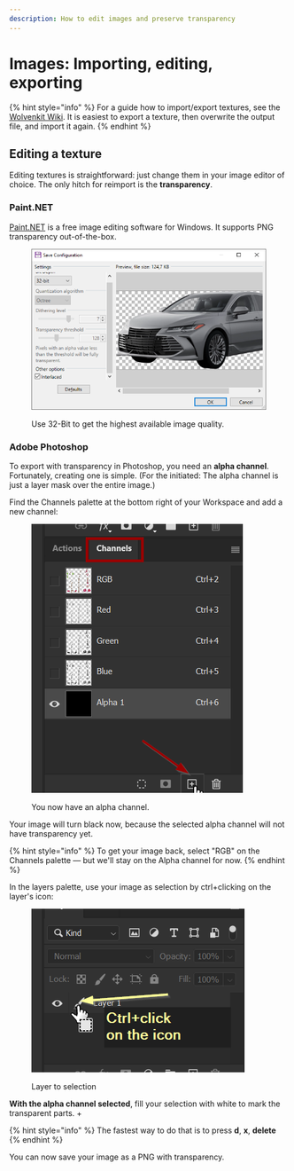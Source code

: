 ```yaml
---
description: How to edit images and preserve transparency
---
```


# Images: Importing, editing, exporting

{% hint style="info" %}
For a guide how to import/export textures, see the [Wolvenkit Wiki](../frameworks/redmod/commands/). It is easiest to export a texture, then overwrite the output file, and import it again.
{% endhint %}

## Editing a texture

Editing textures is straightforward: just change them in your image editor of choice. The only hitch for reimport is the **transparency**.

### Paint.NET

[Paint.NET](https://www.getpaint.net/download.html) is a free image editing software for Windows. It supports PNG transparency out-of-the-box.



<figure><img src="../../.gitbook/assets/save_image_paint_dot_net.png" alt=""><figcaption><p>Use 32-Bit to get the highest available image quality.</p></figcaption></figure>

### Adobe Photoshop

To export with transparency in Photoshop, you need an **alpha channel**. Fortunately, creating one is simple. (For the initiated: The alpha channel is just a layer mask over the entire image.)

Find the Channels palette at the bottom right of your Workspace and add a new channel:

<figure><img src="../../.gitbook/assets/textures_create_alpha_channel.png" alt=""><figcaption><p>You now have an alpha channel.</p></figcaption></figure>

Your image will turn black now, because the selected alpha channel will not have transparency yet.

{% hint style="info" %}
To get your image back, select "RGB" on the Channels palette — but we'll stay on the Alpha channel for now.
{% endhint %}

In the layers palette, use your image as selection by ctrl+clicking on the layer's icon:

<figure><img src="../../.gitbook/assets/select_all.png" alt=""><figcaption><p>Layer to selection</p></figcaption></figure>

**With the alpha channel selected**, fill your selection with white to mark the transparent parts. +

{% hint style="info" %}
The fastest way to do that is to press **d**, **x**, **delete**
{% endhint %}

You can now save your image as a PNG with transparency.
